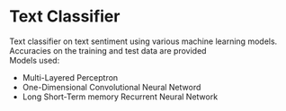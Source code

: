 # Text Classifier
Text classifier on text sentiment using various machine learning models. Accuracies on the training and test data are provided<br>
Models used:
* Multi-Layered Perceptron
* One-Dimensional Convolutional Neural Netword
* Long Short-Term memory Recurrent Neural Network
